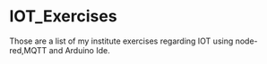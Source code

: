 # IOT_Exercises
Those are a list of my institute exercises regarding IOT using node-red,MQTT and Arduino Ide.


